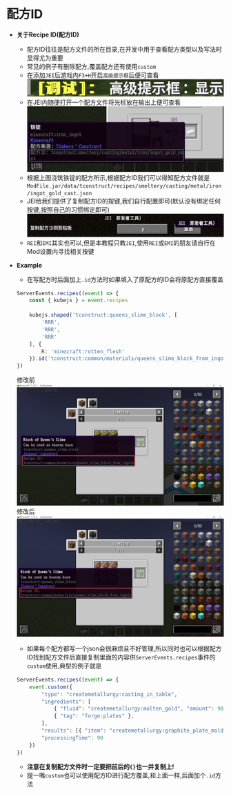 # 配方ID

* **关于Recipe ID(配方ID)**
  * 配方ID往往是配方文件的所在目录,在开发中用于查看配方类型以及写法时显得尤为重要
  * 常见的例子有删除配方,覆盖配方还有使用`custom`
  * 在添加`JEI`后游戏内`F3+H`开启`高级提示框`后便可查看\
    ![debug.png](/imgs/recipe-id/debug.png)
  * 在JEI内随便打开一个配方文件将光标放在输出上便可查看\
    ![id-view.png](/imgs/recipe-id/id-view.png)
  * 根据上图浇筑铁锭的配方所示,根据配方ID我们可以得知配方文件就是 `ModFile.jar/data/tconstruct/recipes/smeltery/casting/metal/iron/ingot_gold_cast.json`
  * JEI给我们提供了复制配方ID的按键,我们自行配置即可(默认没有绑定任何按键,按照自己的习惯绑定即可)\
    ![key-binding.png](/imgs/recipe-id/key-binding.png)
  * `REI`和`EMI`其实也可以,但是本教程只教`JEI`,使用`REI`或`EMI`的朋友请自行在Mod设置内寻找相关按键

* **Example**
    * 在写配方时后面加上`.id`方法时如果填入了原配方的ID会将原配方直接覆盖
    ```js
    ServerEvents.recipes((event) => {
		const { kubejs } = event.recipes

		kubejs.shaped('tconstruct:queens_slime_block', [
			'RRR',
			'RRR',
			'RRR'
		], {
			R: 'minecraft:rotten_flesh'
		}).id('tconstruct:common/materials/queens_slime_block_from_ingots')
	})
    ```
	修改前\
	![contrast-1](/imgs/recipe-id/contrast-1.png)
	修改后\
	![contrast-2](/imgs/recipe-id/contrast-2.png)

    * 如果每个配方都写一个json会很麻烦且不好管理,所以同时也可以根据配方ID找到配方文件后直接复制里面的内容供`ServerEvents.recipes`事件的`custom`使用,典型的例子就是

    ```js
    ServerEvents.recipes((event) => {
        event.custom({
      	    "type": "createmetallurgy:casting_in_table",
          	"ingredients": [
      		    { "fluid": "createmetallurgy:molten_gold", "amount": 90 },
      		    { "tag": "forge:plates" },
      	    ],
      	    "results": [{ "item": "createmetallurgy:graphite_plate_mold" }],
    	    "processingTime": 90
        })
    })
    ```
	* **注意在复制配方文件时一定要把前后的`{}`也一并复制上!**
    * 提一嘴`custom`也可以使用配方ID进行配方覆盖,和上面一样,后面加个`.id`方法
